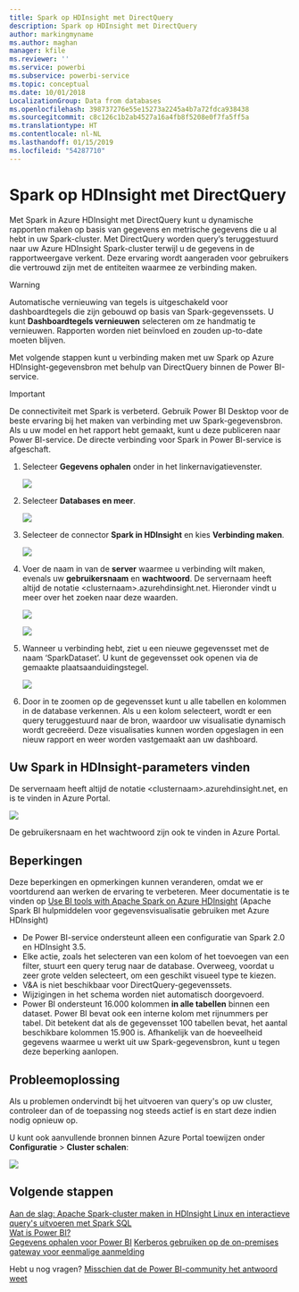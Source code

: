 ```yaml
---
title: Spark op HDInsight met DirectQuery
description: Spark op HDInsight met DirectQuery
author: markingmyname
ms.author: maghan
manager: kfile
ms.reviewer: ''
ms.service: powerbi
ms.subservice: powerbi-service
ms.topic: conceptual
ms.date: 10/01/2018
LocalizationGroup: Data from databases
ms.openlocfilehash: 398737276e55e15273a2245a4b7a72fdca938438
ms.sourcegitcommit: c8c126c1b2ab4527a16a4fb8f5208e0f7fa5ff5a
ms.translationtype: HT
ms.contentlocale: nl-NL
ms.lasthandoff: 01/15/2019
ms.locfileid: "54287710"
---
```

# <a name="spark-on-hdinsight-with-directquery"></a>Spark op HDInsight met DirectQuery

Met Spark in Azure HDInsight met DirectQuery kunt u dynamische rapporten maken op basis van gegevens en metrische gegevens die u al hebt in uw Spark-cluster. Met DirectQuery worden query’s teruggestuurd naar uw Azure HDInsight Spark-cluster terwijl u de gegevens in de rapportweergave verkent. Deze ervaring wordt aangeraden voor gebruikers die vertrouwd zijn met de entiteiten waarmee ze verbinding maken.

> [!WARNING]
> Automatische vernieuwing van tegels is uitgeschakeld voor dashboardtegels die zijn gebouwd op basis van Spark-gegevenssets. U kunt **Dashboardtegels vernieuwen** selecteren om ze handmatig te vernieuwen. Rapporten worden niet beïnvloed en zouden up-to-date moeten blijven. 

Met volgende stappen kunt u verbinding maken met uw Spark op Azure HDInsight-gegevensbron met behulp van DirectQuery binnen de Power BI-service.

> [!Important]
> De connectiviteit met Spark is verbeterd.  Gebruik Power BI Desktop voor de beste ervaring bij het maken van verbinding met uw Spark-gegevensbron.  Als u uw model en het rapport hebt gemaakt, kunt u deze publiceren naar Power BI-service.  De directe verbinding voor Spark in Power BI-service is afgeschaft.

1. Selecteer **Gegevens ophalen** onder in het linkernavigatievenster.

     ![](media/spark-on-hdinsight-with-direct-connect/spark-getdata.png)
2. Selecteer **Databases en meer**.

     ![](media/spark-on-hdinsight-with-direct-connect/spark-getdata-databases.png)
3. Selecteer de connector **Spark in HDInsight** en kies **Verbinding maken**.

     ![](media/spark-on-hdinsight-with-direct-connect/spark-getdata-databases-connect.png)
4. Voer de naam in van de **server** waarmee u verbinding wilt maken, evenals uw **gebruikersnaam** en **wachtwoord**. De servernaam heeft altijd de notatie \<clusternaam\>.azurehdinsight.net. Hieronder vindt u meer over het zoeken naar deze waarden.

     ![](media/spark-on-hdinsight-with-direct-connect/spark-server-name.png)

     ![](media/spark-on-hdinsight-with-direct-connect/spark-username.png)
5. Wanneer u verbinding hebt, ziet u een nieuwe gegevensset met de naam ‘SparkDataset’. U kunt de gegevensset ook openen via de gemaakte plaatsaanduidingstegel.

     ![](media/spark-on-hdinsight-with-direct-connect/spark-dataset.png)
6. Door in te zoomen op de gegevensset kunt u alle tabellen en kolommen in de database verkennen. Als u een kolom selecteert, wordt er een query teruggestuurd naar de bron, waardoor uw visualisatie dynamisch wordt gecreëerd. Deze visualisaties kunnen worden opgeslagen in een nieuw rapport en weer worden vastgemaakt aan uw dashboard.

## <a name="finding-your-spark-on-hdinsight-parameters"></a>Uw Spark in HDInsight-parameters vinden

De servernaam heeft altijd de notatie \<clusternaam\>.azurehdinsight.net, en is te vinden in Azure Portal.

![](media/spark-on-hdinsight-with-direct-connect/spark-server-name-parameter.png)

De gebruikersnaam en het wachtwoord zijn ook te vinden in Azure Portal.

## <a name="limitations"></a>Beperkingen

Deze beperkingen en opmerkingen kunnen veranderen, omdat we er voortdurend aan werken de ervaring te verbeteren. Meer documentatie is te vinden op [Use BI tools with Apache Spark on Azure HDInsight](/azure/hdinsight/spark/apache-spark-use-bi-tools/) (Apache Spark BI hulpmiddelen voor gegevensvisualisatie gebruiken met Azure HDInsight)

* De Power BI-service ondersteunt alleen een configuratie van Spark 2.0 en HDInsight 3.5.
* Elke actie, zoals het selecteren van een kolom of het toevoegen van een filter, stuurt een query terug naar de database. Overweeg, voordat u zeer grote velden selecteert, om een geschikt visueel type te kiezen.
* V&A is niet beschikbaar voor DirectQuery-gegevenssets.
* Wijzigingen in het schema worden niet automatisch doorgevoerd.
* Power BI ondersteunt 16.000 kolommen **in alle tabellen** binnen een dataset. Power BI bevat ook een interne kolom met rijnummers per tabel. Dit betekent dat als de gegevensset 100 tabellen bevat, het aantal beschikbare kolommen 15.900 is. Afhankelijk van de hoeveelheid gegevens waarmee u werkt uit uw Spark-gegevensbron, kunt u tegen deze beperking aanlopen.

## <a name="troubleshooting"></a>Probleemoplossing

Als u problemen ondervindt bij het uitvoeren van query's op uw cluster, controleer dan of de toepassing nog steeds actief is en start deze indien nodig opnieuw op.

U kunt ook aanvullende bronnen binnen Azure Portal toewijzen onder **Configuratie** > **Cluster schalen**:

![](media/spark-on-hdinsight-with-direct-connect/spark-scale.png)

## <a name="next-steps"></a>Volgende stappen

[Aan de slag: Apache Spark-cluster maken in HDInsight Linux en interactieve query's uitvoeren met Spark SQL](/azure/hdinsight/spark/apache-spark-jupyter-spark-sql/)  
[Wat is Power BI?](power-bi-overview.md)  
[Gegevens ophalen voor Power BI](service-get-data.md)
[Kerberos gebruiken op de on-premises gateway voor eenmalige aanmelding](service-gateway-sso-kerberos.md)

Hebt u nog vragen? [Misschien dat de Power BI-community het antwoord weet](http://community.powerbi.com/)